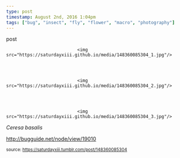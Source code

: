 ```yaml
---
type: post
timestamp: August 2nd, 2016 1:04pm
tags: ["bug", "insect", "fly", "flower", "macro", "photography"]
---
```

post


                               <img src="https://saturdayxiii.github.io/media/148360085304_1.jpg"/>
                           

                                                                                                                           

                               <img src="https://saturdayxiii.github.io/media/148360085304_2.jpg"/>
                           

                                                                                                                           

                               <img src="https://saturdayxiii.github.io/media/148360085304_3.jpg"/>
                           

                                                                                                                      


<i>Ceresa basalis</i><br/>

<a href="http://bugguide.net/node/view/19010" target="_blank">http://bugguide.net/node/view/19010</a>
 
                                    
                
                
                
                
                                
<small>source: https://saturdayxiii.tumblr.com/post/148360085304</small>